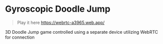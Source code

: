 # Gyroscopic Doodle Jump
> Play it here https://webrtc-a3965.web.app/

3D Doodle Jump game controlled using a separate device utilizing WebRTC for connection
